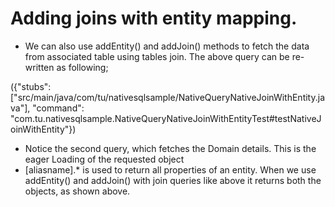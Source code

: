 # Adding joins with entity mapping.

*	We can also use addEntity() and addJoin() methods to fetch the data from associated table using tables join. The above query can be re-written as following;

({"stubs": ["src/main/java/com/tu/nativesqlsample/NativeQueryNativeJoinWithEntity.java"], "command": "com.tu.nativesqlsample.NativeQueryNativeJoinWithEntityTest#testNativeJoinWithEntity"})

*	Notice the second query, which fetches the Domain details. This is the eager Loading of the requested object
*	[aliasname].* is used to return all properties of an entity. When we use addEntity() and addJoin() with join queries like above it returns both the objects, as shown above.